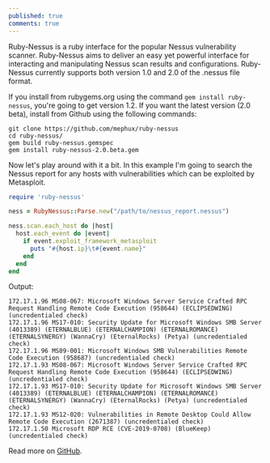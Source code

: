 ```yaml
---
published: true
comments: true
---
```

Ruby-Nessus is a ruby interface for the popular Nessus vulnerability scanner. Ruby-Nessus aims to deliver an easy yet powerful interface for interacting and manipulating Nessus scan results and configurations. Ruby-Nessus currently supports both version 1.0 and 2.0 of the .nessus file format.

If you install from rubygems.org using the command `gem install ruby-nessus`, you're going to get version 1.2. If you want the latest version (2.0 beta), install from Github using the following commands:

```
git clone https://github.com/mephux/ruby-nessus
cd ruby-nessus/
gem build ruby-nessus.gemspec
gem install ruby-nessus-2.0.beta.gem
```

Now let's play around with it a bit. In this example I'm going to search the Nessus report for any hosts with vulnerabilities which can be exploited by Metasploit.

```ruby
require 'ruby-nessus'

ness = RubyNessus::Parse.new("/path/to/nessus_report.nessus")

ness.scan.each_host do |host|
  host.each_event do |event|
    if event.exploit_framework_metasploit
      puts "#{host.ip}\t#{event.name}"
    end
  end
end
```

Output:

```
172.17.1.96	MS08-067: Microsoft Windows Server Service Crafted RPC Request Handling Remote Code Execution (958644) (ECLIPSEDWING) (uncredentialed check)
172.17.1.96	MS17-010: Security Update for Microsoft Windows SMB Server (4013389) (ETERNALBLUE) (ETERNALCHAMPION) (ETERNALROMANCE) (ETERNALSYNERGY) (WannaCry) (EternalRocks) (Petya) (uncredentialed check)
172.17.1.96	MS09-001: Microsoft Windows SMB Vulnerabilities Remote Code Execution (958687) (uncredentialed check)
172.17.1.93	MS08-067: Microsoft Windows Server Service Crafted RPC Request Handling Remote Code Execution (958644) (ECLIPSEDWING) (uncredentialed check)
172.17.1.93	MS17-010: Security Update for Microsoft Windows SMB Server (4013389) (ETERNALBLUE) (ETERNALCHAMPION) (ETERNALROMANCE) (ETERNALSYNERGY) (WannaCry) (EternalRocks) (Petya) (uncredentialed check)
172.17.1.93	MS12-020: Vulnerabilities in Remote Desktop Could Allow Remote Code Execution (2671387) (uncredentialed check)
172.17.1.50	Microsoft RDP RCE (CVE-2019-0708) (BlueKeep) (uncredentialed check)
```

Read more on [GitHub](https://github.com/mephux/ruby-nessus).

